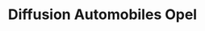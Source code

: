 ---
title: "Diffusion Automobiles Opel"
url: /douchy-les-mines/diffusion-automobiles-opel/
shop: réparation de voitures
---
